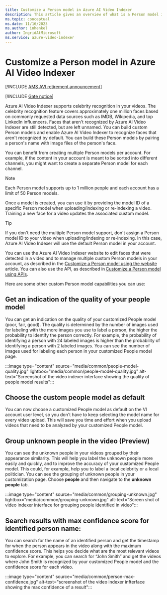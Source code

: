 ```yaml
---
title: Customize a Person model in Azure AI Video Indexer  
description: This article gives an overview of what is a Person model in Azure AI Video Indexer and how to customize it. 
ms.topic: conceptual
ms.date: 11/16/2023
ms.author: inhenkel
author: IngridAtMicrosoft
ms.service: azure-video-indexer
---
```


# Customize a Person model in Azure AI Video Indexer 

[!INCLUDE [AMS AVI retirement announcement](./includes/important-ams-retirement-avi-announcement.md)]

[!INCLUDE [Gate notice](./includes/face-limited-access.md)]

Azure AI Video Indexer supports celebrity recognition in your videos. The celebrity recognition feature covers approximately one million faces based on commonly requested data sources such as IMDB, Wikipedia, and top LinkedIn influencers. Faces that aren't recognized by Azure AI Video Indexer are still detected, but are left unnamed. You can build custom Person models and enable Azure AI Video Indexer to recognize faces that aren't recognized by default. You can build these Person models by pairing a person's name with image files of the person's face.

You can benefit from creating multiple Person models per account. For example, if the content in your account is meant to be sorted into different channels, you might want to create a separate Person model for each channel. 

> [!NOTE]
> Each Person model supports up to 1 million people and each account has a limit of 50 Person models. 

Once a model is created, you can use it by providing the model ID of a specific Person model when uploading/indexing or re-indexing a video. Training a new face for a video updates the associated custom model. 

> [!TIP]
> If you don't need the multiple Person model support, don't assign a Person model ID to your video when uploading/indexing or re-indexing. In this case, Azure AI Video Indexer will use the default Person model in your account. 

You can use the Azure AI Video Indexer website to edit faces that were detected in a video and to manage multiple custom Person models in your account, as described in the [Customize a Person model using the website](customize-person-model-with-website.md) article. You can also use the API, as described in [Customize a Person model using APIs](customize-person-model-with-api.md).

Here are some other custom Person model capabilities you can use:

## Get an indication of the quality of your people model

You can get an indication on the quality of your customized People model (poor, fair, good). The quality is determined by the number of images used for labeling with the more images you use to label a person, the higher the probability to identify the person correctly. For example, the probability of identifying a person with 24 labeled images is higher than the probability of identifying a person with 2 labeled images. You can see the number of images used for labeling each person in your customized People model page.

:::image type="content" source="media/common/people-model-quality.jpg" lightbox="media/common/people-model-quality.jpg" alt-text="Screenshot of the video indexer interface showing the quality of people model results":::

## Choose the custom people model as default

You can now choose a customized People model as default on the VI account user level, so you don't have to keep selecting the model name for every video upload. This will save you time and effort when you upload videos that need to be analyzed by your customized People model.

## Group unknown people in the video (Preview)
You can see the unknown people in your videos grouped by their appearance similarity. This will help you label the unknown people more easily and quickly, and to improve the accuracy of your customized People model. This could, for example, help you to label a local celebrity or a local politician. You can see the grouping of unknown people in your customization page.  Choose **people** and then navigate to the **unknown people** tab. 

:::image type="content" source="media/common/grouping-unknown.jpg" lightbox="media/common/grouping-unknown.jpg" alt-text="Screen shot of video indexer interface for grouping people identified in video":::

## Search results with max confidence score for identified person name: 
You can search for the name of an identified person and get the timestamp for when the person appears in the video along with the maximum confidence score. This helps you decide what are the most relevant videos to explore. For example, you can search for “John Smith” and get the videos where John Smith is recognized by your customized People model and the confidence score for each video.

:::image type="content" source="media/common/person-max-confidence.jpg" alt-text="screenshot of the video indexer infterface showing the max confidence of a result":::

